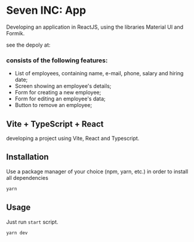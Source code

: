 # Seven INC: App

Developing an application in ReactJS, using the libraries Material UI and Formik.

see the depoly at: 

### consists of the following features:

- List of employees, containing name, e-mail, phone, salary and hiring date;
- Screen showing an employee's details;
- Form for creating a new employee;
- Form for editing an employee's data;
- Button to remove an employee;

## Vite + TypeScript + React

developing a project using Vite, React and Typescript.

## Installation

Use a package manager of your choice (npm, yarn, etc.) in order to install all dependencies

```bash
yarn
```

## Usage

Just run `start` script.

```bash
yarn dev
```


